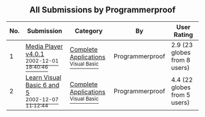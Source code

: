 ﻿<div align="center">

## All Submissions by Programmerproof

</div>

No.  | Submission | Category | By   | User Rating
---- | ---------- | -------- | ---- | -----------
1 | [Media Player v4\.0\.1<br /><sup>2002-12-01 18:40:46</sup>](https://github.com/Planet-Source-Code/programmerproof-media-player-v4-0-1__1-41208) | [Complete Applications<br /><sup>Visual Basic</sup>](../ByCategory/complete-applications__1-27.md) | Programmerproof | 2.9 (23 globes from 8 users)
2 | [Learn Visual Basic 6 and 5<br /><sup>2002-12-07 11:12:44</sup>](https://github.com/Planet-Source-Code/programmerproof-learn-visual-basic-6-and-5__1-41382) | [Complete Applications<br /><sup>Visual Basic</sup>](../ByCategory/complete-applications__1-27.md) | Programmerproof | 4.4 (22 globes from 5 users)
